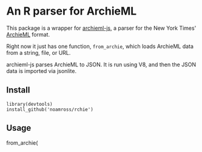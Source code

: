 # An R parser for ArchieML

This package is a wrapper for [archieml-js](https://github.com/newsdev/archieml-js),
a parser for the New York Times' [ArchieML](http://archieml.org/) format.

Right now it just has one function, `from_archie`, which loads ArchieML data from a string, file, or URL.

archieml-js parses ArchieML to JSON.  It is run using V8, and then the JSON data is imported via jsonlite.

## Install

```
library(devtools)
install_github('noamross/rchie')
```

## Usage

from_archie(

